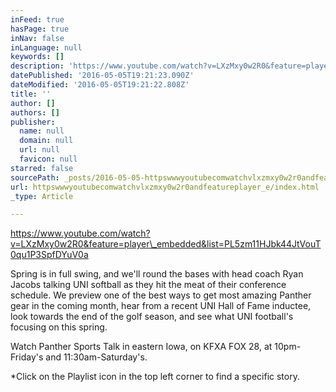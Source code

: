 ```yaml
---
inFeed: true
hasPage: true
inNav: false
inLanguage: null
keywords: []
description: 'https://www.youtube.com/watch?v=LXzMxy0w2R0&feature=player_embedded&list=PL5zm11HJbk44JtVouT0qu1P3SpfDYuV0a'
datePublished: '2016-05-05T19:21:23.090Z'
dateModified: '2016-05-05T19:21:22.808Z'
title: ''
author: []
authors: []
publisher:
  name: null
  domain: null
  url: null
  favicon: null
starred: false
sourcePath: _posts/2016-05-05-httpswwwyoutubecomwatchvlxzmxy0w2r0andfeatureplayer_e.md
url: httpswwwyoutubecomwatchvlxzmxy0w2r0andfeatureplayer_e/index.html
_type: Article

---
```

https://www.youtube.com/watch?v=LXzMxy0w2R0&feature=player\_embedded&list=PL5zm11HJbk44JtVouT0qu1P3SpfDYuV0a

Spring is in full swing, and we'll round the bases with head coach Ryan Jacobs talking UNI softball as they hit the meat of their conference schedule. We preview one of the best ways to get most amazing Panther gear in the coming month, hear from a recent UNI Hall of Fame inductee, look towards the end of the golf season, and see what UNI football's focusing on this spring.

Watch Panther Sports Talk in eastern Iowa, on KFXA FOX 28, at 10pm-Friday's and 11:30am-Saturday's.

\*Click on the Playlist icon in the top left corner to find a specific story.
